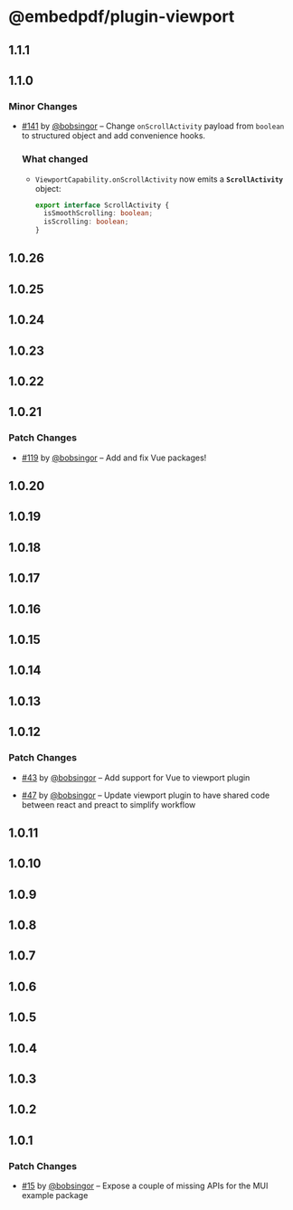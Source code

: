 # @embedpdf/plugin-viewport

## 1.1.1

## 1.1.0

### Minor Changes

- [#141](https://github.com/embedpdf/embed-pdf-viewer/pull/141) by [@bobsingor](https://github.com/bobsingor) – Change `onScrollActivity` payload from `boolean` to structured object and add convenience hooks.

  ### What changed

  - `ViewportCapability.onScrollActivity` now emits a **`ScrollActivity`** object:
    ```ts
    export interface ScrollActivity {
      isSmoothScrolling: boolean;
      isScrolling: boolean;
    }
    ```

## 1.0.26

## 1.0.25

## 1.0.24

## 1.0.23

## 1.0.22

## 1.0.21

### Patch Changes

- [#119](https://github.com/embedpdf/embed-pdf-viewer/pull/119) by [@bobsingor](https://github.com/bobsingor) – Add and fix Vue packages!

## 1.0.20

## 1.0.19

## 1.0.18

## 1.0.17

## 1.0.16

## 1.0.15

## 1.0.14

## 1.0.13

## 1.0.12

### Patch Changes

- [#43](https://github.com/embedpdf/embed-pdf-viewer/pull/43) by [@bobsingor](https://github.com/bobsingor) – Add support for Vue to viewport plugin

- [#47](https://github.com/embedpdf/embed-pdf-viewer/pull/47) by [@bobsingor](https://github.com/bobsingor) – Update viewport plugin to have shared code between react and preact to simplify workflow

## 1.0.11

## 1.0.10

## 1.0.9

## 1.0.8

## 1.0.7

## 1.0.6

## 1.0.5

## 1.0.4

## 1.0.3

## 1.0.2

## 1.0.1

### Patch Changes

- [#15](https://github.com/embedpdf/embed-pdf-viewer/pull/15) by [@bobsingor](https://github.com/bobsingor) – Expose a couple of missing APIs for the MUI example package
